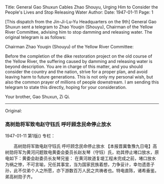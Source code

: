 Title: General Gao Shuxun Cables Zhao Shouyu, Urging Him to Consider the People's Lives and Stop Releasing Water
Author:
Date: 1947-01-11
Page: 1

[This dispatch from the Jin-Ji-Lu-Yu Headquarters on the 9th] General Gao Shuxun sent a telegram to Zhao Youqin (Shouyu), Chairman of the Yellow River Committee, advising him to stop damming and releasing water. The original telegram is as follows:

Chairman Zhao Youqin (Shouyu) of the Yellow River Committee:

Before the completion of the dike restoration project on the old course of the Yellow River, the suffering caused by damming and releasing water is beyond description. You are in charge of this matter, and you should consider the country and the nation, strive for a proper plan, and avoid leaving harm to future generations. This is not only my personal wish, but also the common prayer of millions of people downstream. I am sending this telegram to state this directly, hoping for your consideration.

Your brother, Gao Shuxun, Zi Qi.



<hr /> 

Original: 


### 高树勋将军致电赵守钰氏   呼吁顾念民命停止放水

1947-01-11
第1版()
专栏：

　　高树勋将军致电赵守钰氏
    呼吁顾念民命停止放水
    【本报晋冀鲁豫九日电】高树勋将军为黄河问题致电黄委会委员长赵友琴（守钰）氏，劝其停止堵口放水，原电如下：黄委会赵委员长友琴兄鉴：
    在黄河故道复堤工程未完成之前，堵口放水为祸之惨，不可言喻，兄任其事宜，当为国家民族着想，力争妥计，幸勿遗患子孙，此不仅弟个人之所愿，亦下游数百万人民之共祷者也。特电直陈，诸希垂鉴。弟高树勋子齐。
